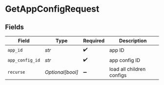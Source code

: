 # GetAppConfigRequest


## Fields

| Field                     | Type                      | Required                  | Description               |
| ------------------------- | ------------------------- | ------------------------- | ------------------------- |
| `app_id`                  | *str*                     | :heavy_check_mark:        | app ID                    |
| `app_config_id`           | *str*                     | :heavy_check_mark:        | app config ID             |
| `recurse`                 | *Optional[bool]*          | :heavy_minus_sign:        | load all children configs |